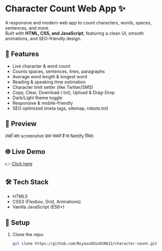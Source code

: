 # Character Count Web App ✨

A responsive and modern web app to count characters, words, spaces, sentences, and more.  
Built with **HTML, CSS, and JavaScript**, featuring a clean UI, smooth animations, and SEO-friendly design.

## 🚀 Features
- Live character & word count
- Counts spaces, sentences, lines, paragraphs
- Average word length & longest word
- Reading & speaking time estimation
- Character limit setter (like Twitter/SMS)
- Copy, Clear, Download (.txt), Upload & Drag-Drop
- Dark/Light theme toggle
- Responsive & mobile-friendly
- SEO optimized (meta tags, sitemap, robots.txt)

## 📸 Preview
(यहाँ आप screenshot डाल सकते हैं या Netlify लिंक)

## 🌐 Live Demo
👉 [Click here](https://charcountt.netlify.app/)

## 🛠️ Tech Stack
- HTML5
- CSS3 (Flexbox, Grid, Animations)
- Vanilla JavaScript (ES6+)

## 📂 Setup
1. Clone the repo:
   ```bash
   git clone https://github.com/Niyazuddin020622/character-count.git
